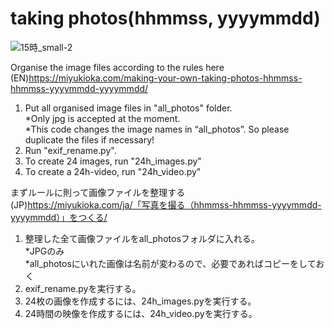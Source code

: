 # taking photos(hhmmss, yyyymmdd)

![15時_small-2](https://user-images.githubusercontent.com/47744839/197381104-b73310e5-9810-4376-b933-0e8fe2735f31.jpg)

Organise the image files according to the rules here  
(EN)https://miyukioka.com/making-your-own-taking-photos-hhmmss-hhmmss-yyyymmdd-yyyymmdd/

1. Put all organised image files in "all_photos" folder.  
*Only jpg is accepted at the moment.  
*This code changes the image names in “all_photos”. So please duplicate the files if necessary! 
2. Run "exif_rename.py".  
3. To create 24 images, run "24h_images.py"
4. To create a 24h-video, run "24h_video.py"


まずルールに則って画像ファイルを整理する  
(JP)https://miyukioka.com/ja/「写真を撮る（hhmmss-hhmmss-yyyymmdd-yyyymmdd）」をつくる/
1. 整理した全て画像ファイルをall_photosフォルダに入れる。  
*JPGのみ  
*all_photosにいれた画像は名前が変わるので、必要であればコピーをしておく
2. exif_rename.pyを実行する。  
3. 24枚の画像を作成するには、24h_images.pyを実行する。
4. 24時間の映像を作成するには、24h_video.pyを実行する。
